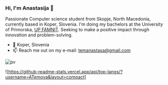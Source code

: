 ### Hi, I'm Anastasija 👋

Passionate Computer science student from Skopje, North Macedonia, currently based in Koper, Slovenia. I'm doing my bachelors at the University of Primorska, <a href="https://www.famnit.upr.si/en">UP FAMNIT</a>. Seeking to make a positive impact through innovation and problem-solving.

- 📍 Koper, Slovenia
- 📫 Reach me out on my e-mail: temanastasa@gmail.com

![pv](https://pageview.vercel.app/?github_user=ATemova)

![https://github-readme-stats.vercel.app/api/top-langs/?username=ATemova&layout=compact]
